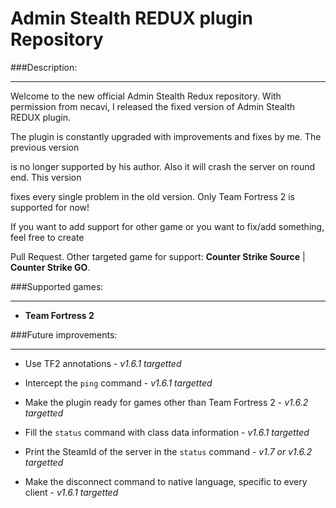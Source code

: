 Admin Stealth REDUX plugin Repository
=============

###Description:
***
Welcome to the new official Admin Stealth Redux repository.
With permission from necavi, I released the fixed version of Admin Stealth REDUX plugin.

The plugin is constantly upgraded with improvements and fixes by me. The previous version

is no longer supported by his author. Also it will crash the server on round end. This version

fixes every single problem in the old version. Only Team Fortress 2 is supported for now!

If you want to add support for other game or you want to fix/add something, feel free to create

Pull Request. Other targeted game for support: **Counter Strike Source** | **Counter Strike GO**.

###Supported games:
***
* **Team Fortress 2**

###Future improvements:
***
* Use TF2 annotations - *v1.6.1 targetted*

* Intercept the `ping` command - *v1.6.1 targetted*

* Make the plugin ready for games other than Team Fortress 2 - *v1.6.2 targetted*

* Fill the `status` command with class data information - *v1.6.1 targetted*

* Print the SteamId of the server in the `status` command - *v1.7 or v1.6.2 targetted*

* Make the disconnect command to native language, specific to every client - *v1.6.1 targetted*
